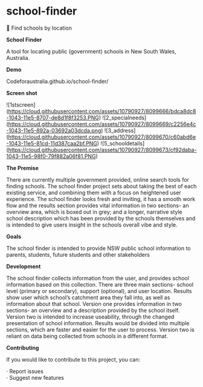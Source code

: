 # school-finder
:eyes: Find schools by location
<p><b>School Finder</b></p>
A tool for locating public (government) schools in New South Wales, Australia.
<p><b>Demo</b></p>
Codeforaustralia.github.io/school-finder/

<p><b>Screen shot </p></b>

![1stscreen] (https://cloud.githubusercontent.com/assets/10790927/8099666/bdca8dc8-1043-11e5-8707-de8d1f8f3253.PNG)
![2_specialneeds] (https://cloud.githubusercontent.com/assets/10790927/8099669/c2256e4c-1043-11e5-892a-03692a03dcda.png)
![3_address] (https://cloud.githubusercontent.com/assets/10790927/8099670/c60abd6e-1043-11e5-81cd-11d387caa2bf.PNG)
![5_schooldetails] (https://cloud.githubusercontent.com/assets/10790927/8099673/cf92daba-1043-11e5-98f0-79f882a06f81.PNG)


<p><b>The Premise</b></p>
There are currently multiple government provided, online search tools for finding schools. The school finder project sets about taking the best of each existing service, and combining them with a focus on heightened user experience. The school finder looks fresh and inviting, it has a smooth work flow and the results section provides vital information in two sections- an overview area, which is boxed out in grey; and a longer, narrative style school description which has been provided by the schools themselves and is intended to give users insight in the schools overall vibe and style.
<p><b>Goals</b></p>
The school finder is intended to provide NSW public school information to parents, students, future students and other stakeholders
<p><b>Development</b></p>
The school finder collects information from the user, and provides school information based on this collection. There are three main sections- school level (primary or secondary), support (optional), and user location. Results show user which school’s catchment area they fall into, as well as information about that school.
Version one provides information in two sections- an overview and a description provided by the school itself.
Version two is intended to increase useability, through the changed presentation of school information. Results would be divided into multiple sections, which are faster and easier for the user to process. Version two is reliant on data being collected from schools in a different format. 

<p><b>Contributing</b></p>
<p>If you would like to contribute to this project, you can:</p>
·         Report issues <br>
·         Suggest new features




